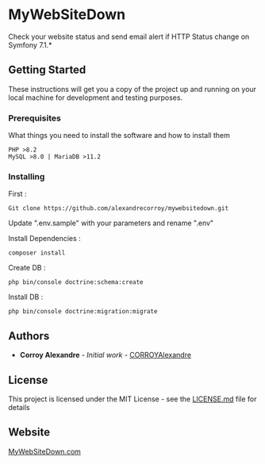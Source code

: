 # MyWebSiteDown

Check your website status and send email alert if HTTP Status change on Symfony 7.1.*

## Getting Started

These instructions will get you a copy of the project up and running on your local machine for development and testing purposes.

### Prerequisites

What things you need to install the software and how to install them

```
PHP >8.2
MySQL >8.0 | MariaDB >11.2
```

### Installing

First :

```
Git clone https://github.com/alexandrecorroy/mywebsitedown.git
```

Update ".env.sample" with your parameters and rename ".env"

Install Dependencies :

```
composer install
```

Create DB :

```
php bin/console doctrine:schema:create
```

Install DB :

```
php bin/console doctrine:migration:migrate
```

## Authors

* **Corroy Alexandre** - *Initial work* - [CORROYAlexandre](https://github.com/alexandrecorroy)

## License

This project is licensed under the MIT License - see the [LICENSE.md](LICENSE.md) file for details

## Website

[MyWebSiteDown.com](https://www.mywebsitedown.com/)
